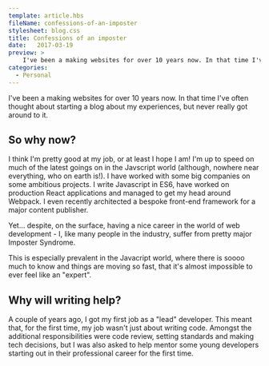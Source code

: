 ```yaml
---
template: article.hbs
fileName: confessions-of-an-imposter
stylesheet: blog.css
title: Confessions of an imposter
date:	2017-03-19
preview: > 
    I've been a making websites for over 10 years now. In that time I've often thought about starting a blog about my experiences, but never really got around to it.
categories: 
  - Personal
---
```


I've been a making websites for over 10 years now. In that time I've often thought about starting a blog about my experiences, but never really got around to it.

## So why now?
I think I'm pretty good at my job, or at least I hope I am! I'm up to speed on much of the latest goings on in the Javscript world (although, nowhere near everything, who on earth is!). I have worked with some big companies on some ambitious projects. I write Javascript in ES6, have worked on production React applications and managed to get my head around Webpack. I even recently architected a bespoke front-end framework for a major content publisher.

Yet... despite, on the surface, having a nice career in the world of web development - I, like many people in the industry, suffer from pretty major Imposter Syndrome.

This is especially prevalent in the Javacript world, where there is soooo much to know and things are moving so fast, that it's almost impossible to ever feel like an "expert".

## Why will writing help?
A couple of years ago, I got my first job as a "lead" developer. This meant that, for the first time, my job wasn't just about writing code. Amongst the additional responsibilities were code review, setting standards and making tech decisions, but I was also asked to help mentor some young developers starting out in their professional career for the first time.

